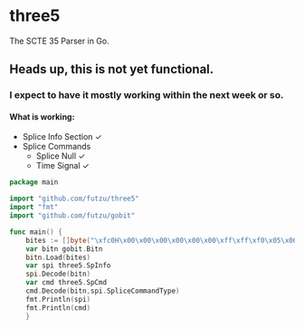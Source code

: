 # three5
The SCTE 35 Parser in Go.
## Heads up, this is not yet functional. 
### I expect to have it mostly working within the next week or so. 


#### What is working:

 * Splice Info Section ✓
 * Splice Commands 
    * Splice Null     ✓
    * Time Signal     ✓
    
```go
package main

import "github.com/futzu/three5"
import "fmt"
import "github.com/futzu/gobit"

func main() {
	bites := []byte("\xfc0H\x00\x00\x00\x00\x00\x00\xff\xff\xf0\x05\x06\xfe\x93.8\x0b\x002\x02\x17CUEIH\x00\x00\n\x7f\x9f\x08\x08\x00\x00\x00\x00,\xa0\xa1\xe3\x18\x00\x00\x02\x17CUEIH\x00\x00\t\x7f\x9f\x08\x08\x00\x00\x00\x00,\xa0\xa1\x8a\x11\x00\x00\xb4!~\xb0")
	var bitn gobit.Bitn
	bitn.Load(bites)
	var spi three5.SpInfo
	spi.Decode(bitn)
	var cmd three5.SpCmd
	cmd.Decode(bitn,spi.SpliceCommandType)
	fmt.Println(spi)
	fmt.Println(cmd)
	}
```  

